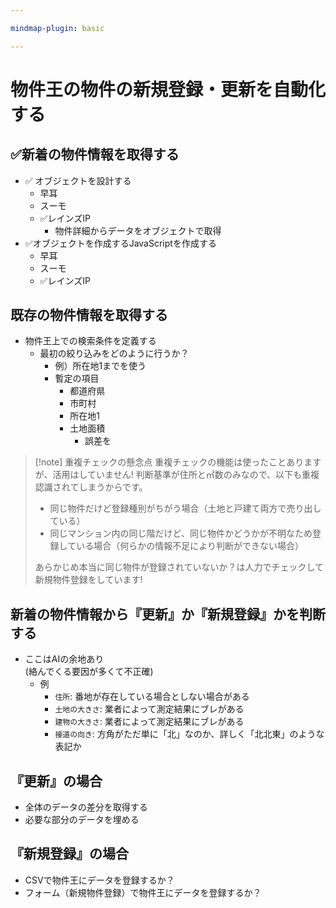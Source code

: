 ```yaml
---

mindmap-plugin: basic

---
```


# 物件王の物件の新規登録・更新を自動化する

## ✅新着の物件情報を取得する
- ✅ オブジェクトを設計する
	- 早耳
	- スーモ
	- ✅レインズIP
		- 物件詳細からデータをオブジェクトで取得
- ✅オブジェクトを作成するJavaScriptを作成する
	- 早耳
	- スーモ
	- ✅レインズIP

## 既存の物件情報を取得する
- 物件王上での検索条件を定義する
	- 最初の絞り込みをどのように行うか？
		- 例）所在地1までを使う
		- 暫定の項目
			- 都道府県
			- 市町村
			- 所在地1
			- 土地面積
				- 誤差を
				
>[!note] 重複チェックの懸念点
> 重複チェックの機能は使ったことありますが、活用はしていません!
> 判断基準が住所と㎡数のみなので、以下も重複認識されてしまうからです。
> - 同じ物件だけど登録種別がちがう場合（土地と戸建て両方で売り出している）
> - 同じマンション内の同じ階だけど、同じ物件かどうかが不明なため登録している場合（何らかの情報不足により判断ができない場合）
> 
> あらかじめ本当に同じ物件が登録されていないか？は人力でチェックして新規物件登録をしています!

## 新着の物件情報から『更新』か『新規登録』かを判断する
- ここはAIの余地あり<br>(絡んでくる要因が多くて不正確)
	- 例
		- `住所`: 番地が存在している場合としない場合がある
		- `土地の大きさ`: 業者によって測定結果にブレがある
		- `建物の大きさ`: 業者によって測定結果にブレがある
		- `接道の向き`: 方角がただ単に「北」なのか、詳しく「北北東」のような表記か

## 『更新』の場合
- 全体のデータの差分を取得する
- 必要な部分のデータを埋める

## 『新規登録』の場合
- CSVで物件王にデータを登録するか？
- フォーム（新規物件登録）で物件王にデータを登録するか？